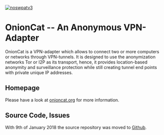 [![noswpatv3](http://zoobab.wdfiles.com/local--files/start/noupcv3.jpg)](https://ffii.org/donate-now-to-save-europe-from-software-patents-says-ffii/)
# OnionCat -- An Anonymous VPN-Adapter

OnionCat is a VPN-adapter which allows to connect two or more computers or
networks through VPN-tunnels. It is designed to use the anonymization networks
Tor or I2P as its transport, hence, it provides location-based anonymity and
surveillance protection while still creating tunnel end points with private
unique IP addresses.

## Homepage
Please have a look at [onioncat.org](https://www.onioncat.org/) for more information.

## Source Code, Issues
With 9th of January 2018 the source repository was moved to
[Github](https://github.com/rahra/onioncat).

